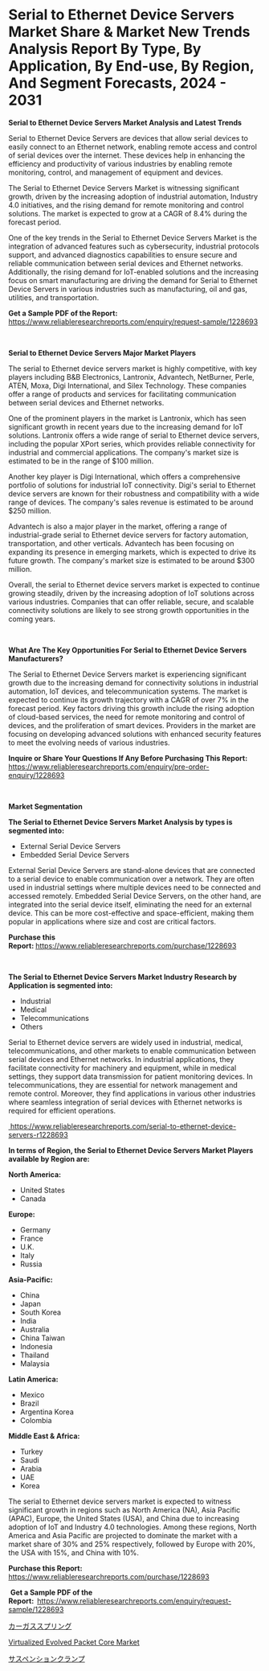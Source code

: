 <p><h1>Serial to Ethernet Device Servers Market Share & Market New Trends Analysis Report By Type, By Application, By End-use, By Region, And Segment Forecasts, 2024 - 2031</h1></p><p><strong>Serial to Ethernet Device Servers Market Analysis and Latest Trends</strong></p>
<p><p>Serial to Ethernet Device Servers are devices that allow serial devices to easily connect to an Ethernet network, enabling remote access and control of serial devices over the internet. These devices help in enhancing the efficiency and productivity of various industries by enabling remote monitoring, control, and management of equipment and devices.</p><p>The Serial to Ethernet Device Servers Market is witnessing significant growth, driven by the increasing adoption of industrial automation, Industry 4.0 initiatives, and the rising demand for remote monitoring and control solutions. The market is expected to grow at a CAGR of 8.4% during the forecast period.</p><p>One of the key trends in the Serial to Ethernet Device Servers Market is the integration of advanced features such as cybersecurity, industrial protocols support, and advanced diagnostics capabilities to ensure secure and reliable communication between serial devices and Ethernet networks. Additionally, the rising demand for IoT-enabled solutions and the increasing focus on smart manufacturing are driving the demand for Serial to Ethernet Device Servers in various industries such as manufacturing, oil and gas, utilities, and transportation.</p></p>
<p><strong>Get a Sample PDF of the Report:&nbsp;</strong> <a href="https://www.reliableresearchreports.com/enquiry/request-sample/1228693">https://www.reliableresearchreports.com/enquiry/request-sample/1228693</a></p>
<p>&nbsp;</p>
<p><strong>Serial to Ethernet Device Servers Major Market Players</strong></p>
<p><p>The serial to Ethernet device servers market is highly competitive, with key players including B&B Electronics, Lantronix, Advantech, NetBurner, Perle, ATEN, Moxa, Digi International, and Silex Technology. These companies offer a range of products and services for facilitating communication between serial devices and Ethernet networks.</p><p>One of the prominent players in the market is Lantronix, which has seen significant growth in recent years due to the increasing demand for IoT solutions. Lantronix offers a wide range of serial to Ethernet device servers, including the popular XPort series, which provides reliable connectivity for industrial and commercial applications. The company's market size is estimated to be in the range of $100 million.</p><p>Another key player is Digi International, which offers a comprehensive portfolio of solutions for industrial IoT connectivity. Digi's serial to Ethernet device servers are known for their robustness and compatibility with a wide range of devices. The company's sales revenue is estimated to be around $250 million.</p><p>Advantech is also a major player in the market, offering a range of industrial-grade serial to Ethernet device servers for factory automation, transportation, and other verticals. Advantech has been focusing on expanding its presence in emerging markets, which is expected to drive its future growth. The company's market size is estimated to be around $300 million.</p><p>Overall, the serial to Ethernet device servers market is expected to continue growing steadily, driven by the increasing adoption of IoT solutions across various industries. Companies that can offer reliable, secure, and scalable connectivity solutions are likely to see strong growth opportunities in the coming years.</p></p>
<p>&nbsp;</p>
<p><strong>What Are The Key Opportunities For Serial to Ethernet Device Servers Manufacturers?</strong></p>
<p><p>The Serial to Ethernet Device Servers market is experiencing significant growth due to the increasing demand for connectivity solutions in industrial automation, IoT devices, and telecommunication systems. The market is expected to continue its growth trajectory with a CAGR of over 7% in the forecast period. Key factors driving this growth include the rising adoption of cloud-based services, the need for remote monitoring and control of devices, and the proliferation of smart devices. Providers in the market are focusing on developing advanced solutions with enhanced security features to meet the evolving needs of various industries.</p></p>
<p><strong>Inquire or Share Your Questions If Any Before Purchasing This Report:</strong> <a href="https://www.reliableresearchreports.com/enquiry/pre-order-enquiry/1228693">https://www.reliableresearchreports.com/enquiry/pre-order-enquiry/1228693</a></p>
<p>&nbsp;</p>
<p><strong>Market Segmentation</strong></p>
<p><strong>The Serial to Ethernet Device Servers Market Analysis by types is segmented into:</strong></p>
<p><ul><li>External Serial Device Servers</li><li>Embedded Serial Device Servers</li></ul></p>
<p><p>External Serial Device Servers are stand-alone devices that are connected to a serial device to enable communication over a network. They are often used in industrial settings where multiple devices need to be connected and accessed remotely. Embedded Serial Device Servers, on the other hand, are integrated into the serial device itself, eliminating the need for an external device. This can be more cost-effective and space-efficient, making them popular in applications where size and cost are critical factors.</p></p>
<p><strong>Purchase this Report:&nbsp;</strong><a href="https://www.reliableresearchreports.com/purchase/1228693">https://www.reliableresearchreports.com/purchase/1228693</a></p>
<p>&nbsp;</p>
<p><strong>The Serial to Ethernet Device Servers Market Industry Research by Application is segmented into:</strong></p>
<p><ul><li>Industrial</li><li>Medical</li><li>Telecommunications</li><li>Others</li></ul></p>
<p><p>Serial to Ethernet device servers are widely used in industrial, medical, telecommunications, and other markets to enable communication between serial devices and Ethernet networks. In industrial applications, they facilitate connectivity for machinery and equipment, while in medical settings, they support data transmission for patient monitoring devices. In telecommunications, they are essential for network management and remote control. Moreover, they find applications in various other industries where seamless integration of serial devices with Ethernet networks is required for efficient operations.</p></p>
<p><a href="https://www.reliableresearchreports.com/serial-to-ethernet-device-servers-r1228693">&nbsp;https://www.reliableresearchreports.com/serial-to-ethernet-device-servers-r1228693</a></p>
<p><strong>In terms of Region, the Serial to Ethernet Device Servers Market Players available by Region are:</strong></p>
<p>
    <p> <strong> North America: </strong>
        <ul>
            <li>United States</li>
            <li>Canada</li>
        </ul>
        </p> 
    <p> <strong> Europe: </strong>
        <ul>
            <li>Germany</li>
            <li>France</li>
            <li>U.K.</li>
            <li>Italy</li>
            <li>Russia</li>
        </ul>
        </p> 
    <p> <strong> Asia-Pacific: </strong>
        <ul>
            <li>China</li>
            <li>Japan</li>
            <li>South Korea</li>
            <li>India</li>
            <li>Australia</li>
            <li>China Taiwan</li>
            <li>Indonesia</li>
            <li>Thailand</li>
            <li>Malaysia</li>
        </ul>
        </p> 
    <p> <strong> Latin America: </strong>
        <ul>
            <li>Mexico</li>
            <li>Brazil</li>
            <li>Argentina Korea</li>
            <li>Colombia</li>
        </ul>
        </p> 
    <p> <strong> Middle East & Africa: </strong>
        <ul>
            <li>Turkey</li>
            <li>Saudi</li>
            <li>Arabia</li>
            <li>UAE</li>
            <li>Korea</li>
        </ul>
    </p>
    </p>
<p><p>The serial to Ethernet device servers market is expected to witness significant growth in regions such as North America (NA), Asia Pacific (APAC), Europe, the United States (USA), and China due to increasing adoption of IoT and Industry 4.0 technologies. Among these regions, North America and Asia Pacific are projected to dominate the market with a market share of 30% and 25% respectively, followed by Europe with 20%, the USA with 15%, and China with 10%.</p></p>
<p><strong>Purchase this Report: </strong><a href="https://www.reliableresearchreports.com/purchase/1228693">https://www.reliableresearchreports.com/purchase/1228693</a></p>
<p>&nbsp;<strong>Get a Sample PDF of the Report:&nbsp;&nbsp;</strong><a href="https://www.reliableresearchreports.com/enquiry/request-sample/1228693">https://www.reliableresearchreports.com/enquiry/request-sample/1228693</a></p>
<p><strong></strong></p>
<p><p><a href="https://medium.com/@eugenethompson65/%E6%AC%A1%E3%81%AE%E6%96%87%E7%AB%A0%E3%82%92%E6%97%A5%E6%9C%AC%E8%AA%9E%E3%81%AB%E7%BF%BB%E8%A8%B3%E3%81%97%E3%81%BE%E3%81%99-%E8%87%AA%E5%8B%95%E8%BB%8A%E3%82%AC%E3%82%B9%E3%82%B9%E3%83%97%E3%83%AA%E3%83%B3%E3%82%B0%E5%B8%82%E5%A0%B4%E3%81%AE%E8%A6%8F%E6%A8%A1%E3%81%A8%E5%B8%82%E5%A0%B4%E5%8B%95%E5%90%91-%E5%AE%8C%E5%85%A8%E3%81%AA%E7%94%A3%E6%A5%AD%E6%A6%82%E8%A6%81-2024%E5%B9%B4%E3%81%8B%E3%82%892031%E5%B9%B4%E3%81%BE%E3%81%A7-4550816ba38d">カーガススプリング</a></p><p><a href="https://github.com/RoccoManning/Market-Research-Report-List-4/blob/main/virtualized-evolved-packet-core-market.md">Virtualized Evolved Packet Core Market</a></p><p><a href="https://medium.com/@idellamante2023/%E3%82%B5%E3%82%B9%E3%83%9A%E3%83%B3%E3%82%B7%E3%83%A7%E3%83%B3%E3%82%AF%E3%83%A9%E3%83%B3%E3%83%97%E5%B8%82%E5%A0%B4%E3%81%A7%E3%81%AF-%E5%B8%82%E5%A0%B4%E3%82%B7%E3%82%A7%E3%82%A2-%E5%B8%82%E5%A0%B4%E3%83%88%E3%83%AC%E3%83%B3%E3%83%89-%E5%B8%82%E5%A0%B4%E6%88%90%E9%95%B7%E3%81%AB%E9%96%A2%E3%81%99%E3%82%8B%E6%83%85%E5%A0%B1%E3%82%92%E6%8F%90%E4%BE%9B%E3%81%97%E3%81%A6%E3%81%84%E3%81%BE%E3%81%99-c6c79d2eef56">サスペンションクランプ</a></p></p>